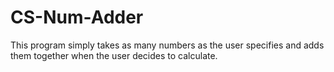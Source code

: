 # CS-Num-Adder

This program simply takes as many numbers as the user specifies and adds them together when the user decides to calculate.

